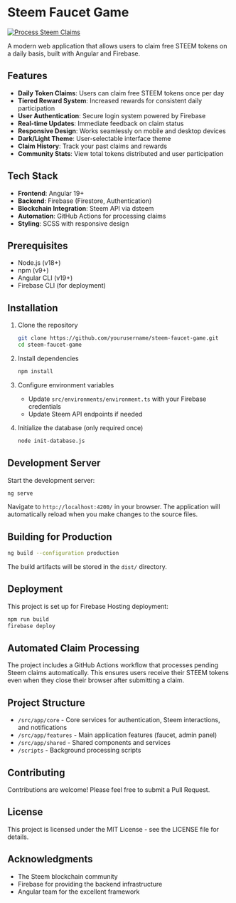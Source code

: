 # Steem Faucet Game

[![Process Steem Claims](https://github.com/davvoz/steem-faucet-game/actions/workflows/process-steem-claims.yml/badge.svg)](https://github.com/davvoz/steem-faucet-game/actions/workflows/process-steem-claims.yml)

A modern web application that allows users to claim free STEEM tokens on a daily basis, built with Angular and Firebase.

## Features

- **Daily Token Claims**: Users can claim free STEEM tokens once per day
- **Tiered Reward System**: Increased rewards for consistent daily participation
- **User Authentication**: Secure login system powered by Firebase
- **Real-time Updates**: Immediate feedback on claim status
- **Responsive Design**: Works seamlessly on mobile and desktop devices
- **Dark/Light Theme**: User-selectable interface theme
- **Claim History**: Track your past claims and rewards
- **Community Stats**: View total tokens distributed and user participation

## Tech Stack

- **Frontend**: Angular 19+
- **Backend**: Firebase (Firestore, Authentication)
- **Blockchain Integration**: Steem API via dsteem
- **Automation**: GitHub Actions for processing claims
- **Styling**: SCSS with responsive design

## Prerequisites

- Node.js (v18+)
- npm (v9+)
- Angular CLI (v19+)
- Firebase CLI (for deployment)

## Installation

1. Clone the repository
   ```bash
   git clone https://github.com/yourusername/steem-faucet-game.git
   cd steem-faucet-game
   ```

2. Install dependencies
   ```bash
   npm install
   ```

3. Configure environment variables
   - Update `src/environments/environment.ts` with your Firebase credentials
   - Update Steem API endpoints if needed

4. Initialize the database (only required once)
   ```bash
   node init-database.js
   ```

## Development Server

Start the development server:

```bash
ng serve
```

Navigate to `http://localhost:4200/` in your browser. The application will automatically reload when you make changes to the source files.

## Building for Production

```bash
ng build --configuration production
```

The build artifacts will be stored in the `dist/` directory.

## Deployment

This project is set up for Firebase Hosting deployment:

```bash
npm run build
firebase deploy
```

## Automated Claim Processing

The project includes a GitHub Actions workflow that processes pending Steem claims automatically. This ensures users receive their STEEM tokens even when they close their browser after submitting a claim.

## Project Structure

- `/src/app/core` - Core services for authentication, Steem interactions, and notifications
- `/src/app/features` - Main application features (faucet, admin panel)
- `/src/app/shared` - Shared components and services
- `/scripts` - Background processing scripts

## Contributing

Contributions are welcome! Please feel free to submit a Pull Request.

## License

This project is licensed under the MIT License - see the LICENSE file for details.

## Acknowledgments

- The Steem blockchain community
- Firebase for providing the backend infrastructure
- Angular team for the excellent framework
